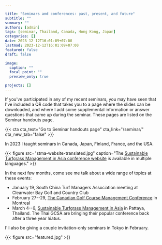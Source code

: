 ```yaml
---

title: "Seminars and conferences: past, present, and future"
subtitle: ""
summary: ""
authors: [admin]
tags: [seminar, Thailand, Canada, Hong Kong, Japan]
categories: []
date: 2023-12-12T16:01:09+07:00
lastmod: 2023-12-12T16:01:09+07:00
featured: false
draft: false

image:
  caption: ""
  focal_point: ""
  preview_only: true

projects: []
---
```


If you've participated in any of my recent seminars, you may have seen that I've included a QR code that takes you to a page where the slides can be downloaded, and where I add some supplemental information or answer questions that came up during the seminar. These pages are listed on the Seminar handouts page.

{{< cta cta_text="Go to Seminar handouts page" cta_link="/seminar/" cta_new_tab="false" >}}

In 2023 I taught seminars in Canada, Japan, Finland, France, and the USA. 

{{< figure src="stma-website-translated.jpg" caption="The [Sustainable Turfgrass Management in Asia conference website](https://stmia.asianturfgrass.com/) is available in multiple languages." >}}

In the next few months, come see me talk about a wide range of topics at these events:

* January 19, South China Turf Managers Association meeting at Clearwater Bay Golf and Country Club
* February 27--29, [The Canadian Golf Course Management Conference](https://golfsupers.com/TheCanadian.html) in Montreal
* March 4--6, [Sustainable Turfgrass Management in Asia](https://stmia.asianturfgrass.com/) in Pattaya, Thailand. The Thai GCSA are bringing their popular conference back after a three year hiatus.

I'll also be giving a couple invitation-only seminars in Tokyo in February.

{{< figure src="featured.jpg" >}}


